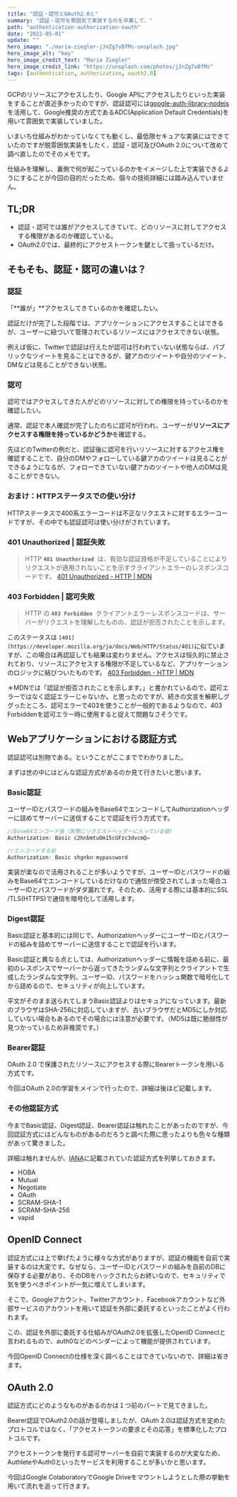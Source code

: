 ```yaml
---
title: "認証・認可とOAuth2.0と"
summary: "認証・認可を雰囲気で実装するのを卒業して、"
path: "authentication-authorization-oauth"
date: "2022-05-01"
update: ""
hero_image: "./maria-ziegler-jJnZg7vBfMs-unsplash.jpg"
hero_image_alt: "key"
hero_image_credit_text: "Maria Ziegler"
hero_image_credit_link: "https://unsplash.com/photos/jJnZg7vBfMs"
tags: [authentication, authorization, oauth2.0]
---
```

GCPのリソースにアクセスしたり、Google APIにアクセスしたりといった実装をすることが直近多かったのですが、認証認可には[google-auth-library-nodejs](https://github.com/googleapis/google-auth-library-nodejs)を活用して、Google推奨の方式であるADC(Application Default Credentials)を用いて雰囲気で実装していました。

いまいち仕組みがわかっていなくても動くし、最低限セキュアな実装にはできていたのですが脱雰囲気実装をしたく、認証・認可及びOAuth 2.0について改めて調べ直したのでそのメモです。

仕組みを理解し、裏側で何が起こっているのかをイメージした上で実装できるようにすることが今回の目的だったため、個々の技術詳細には踏み込んでいません。

## TL;DR

- 認証・認可では誰がアクセスしてきていて、どのリソースに対してアクセスする権限があるのか確認している。
- OAuth2.0では、最終的にアクセストークンを鍵として扱っているだけ。

## そもそも、認証・認可の違いは？

### 認証

「**誰が」**アクセスしてきているのかを確認したい。

認証だけが完了した段階では、アプリケーションにアクセスすることはできるが、ユーザーに紐づいて管理されているリソースにはアクセスできない状態。

例えば仮に、Twitterで認証は行えたが認可は行われていない状態ならば、パブリックなツイートを見ることはできるが、鍵アカのツイートや自分のツイート、DMなどは見ることができない状態。

### 認可

認可ではアクセスしてきた人がどのリソースに対しての権限を持っているのかを確認したい。

通常、認証で本人確認が完了したのちに認可が行われ、ユーザーが**リソースにアクセスする権限を持っているかどうか**を確認する。

先ほどのTwitterの例だと、認証後に認可を行いリソースに対するアクセス権を確認することで、自分のDMやフォローしている鍵アカのツイートは見ることができるようになるが、フォローできていない鍵アカのツイートや他人のDMは見ることができない。

### おまけ：HTTPステータスでの使い分け

HTTPステータスで400系エラーコードは不正なリクエストに対するエラーコードですが、その中でも認証認可は使い分けがされています。

### **401 Unauthorized | 認証失敗**

> HTTP **`401 Unauthorized`**
 は、有効な認証資格が不足していることによりリクエストが適用されないことを示すクライアントエラーのレスポンスコードです。
[401 Unauthorized - HTTP | MDN](https://developer.mozilla.org/ja/docs/Web/HTTP/Status/401)
>

### **403 Forbidden | 認可失敗**

> HTTP の **`403 Forbidden`**
 クライアントエラーレスポンスコードは、サーバーがリクエストを理解したものの、認証が拒否されたことを示します。

このステータスは `[401](https://developer.mozilla.org/ja/docs/Web/HTTP/Status/401)`に似ていますが、この場合は再認証しても結果は変わりません。アクセスは恒久的に禁止されており、リソースにアクセスする権限が不足しているなど、アプリケーションのロジックに結びついたものです。
[403 Forbidden - HTTP | MDN](https://developer.mozilla.org/ja/docs/Web/HTTP/Status/403)
>

＊MDNでは「認証が拒否されたことを示します。」と書かれているので、認可エラーではなく認証エラーじゃないか。と思ったのですが、続きの文言を解釈しググったところ、認可エラーで403を使うことが一般的であるようなので、403 Forbiddenを認可エラー時に使用すると捉えて問題なさそうです。

## Webアプリケーションにおける認証方式

認証認可は別物である。ということがここまででわかりました。

まずは世の中にはどんな認証方式があるのか見て行きたいと思います。

### Basic認証

ユーザーIDとパスワードの組みをBase64でエンコードしてAuthorizationヘッダーに詰めてサーバーに送信することで認証を行う方式です。

```jsx
//Base64エンコード後（実際にリクエストヘッダーに入っている値）
Authorization: Basic c2hnbmtuOm15cGFzc3dvcmQ=

//エンコードする前
Authorization: Basic shgnkn:mypassword
```

実装が楽なので活用されることが多いようですが、ユーザーIDとパスワードの組みをBase64でエンコードしているだけなので通信が傍受されてしまった場合ユーザーIDとパスワードがダダ漏れです。そのため、活用する際には基本的にSSL /TLS(HTTPS)で通信を暗号化して活用します。

### **Digest認証**

Basic認証と基本的には同じで、AuthorizationヘッダーにユーザーIDとパスワードの組みを詰めてサーバーに送信することで認証を行います。

Basic認証と異なる点としては、Authorizationヘッダーに情報を詰める前に、最初のレスポンスでサーバーから返ってきたランダムな文字列とクライアントで生成したランダムな文字列、ユーザーID、パスワードをハッシュ関数で暗号化してから詰めるので、セキュリティが向上しています。

平文がそのまま送られてしまうBasic認証よりはセキュアになっています。最新のブラウザはSHA-256に対応していますが、古いブラウザだとMD5にしか対応していない場合もあるのでその場合には注意が必要です。（MD5は既に脆弱性が見つかっているため非推奨です。）

### **Bearer認証**

OAuth 2.0 で保護されたリソースにアクセスする際にBearerトークンを用いる方式です。

今回はOAuth 2.0の学習をメインで行ったので、詳細は後ほど記載します。

### その他認証方式

今までBasic認証、Digest認証、Bearer認証は触れたことがあったのですが、今回認証方式にはどんなものがあるのだろうと調べた際に思ったよりも色々な種類があって驚きました。

詳細は触れませんが、[IANA](https://www.iana.org/assignments/http-authschemes/http-authschemes.xhtml)に記載されていた認証方式を列挙しておきます。

- HOBA
- Mutual
- Negotiate
- OAuth
- SCRAM-SHA-1
- SCRAM-SHA-256
- vapid

## OpenID Connect

認証方式には上で挙げたように様々な方式がありますが、認証の機能を自前で実装するのは大変です。なぜなら、ユーザーIDとパスワードの組みを自前のDBに保存する必要があり、そのDBをハックされたらお終いなので、セキュリティで気を使うべきポイントが一気に増えてしまいます。

そこで、Googleアカウント、Twitterアカウント、Facebookアカウントなど外部サービスのアカウントを用いて認証を外部に委託するといったことがよく行われます。

この、認証を外部に委託する仕組みがOAuth2.0を拡張したOpenID Connectと言われるもので、auth0などのベンダーによって機能が提供されています。

今回OpenID Connectの仕様を深く調べることはできていないので、詳細は省きます。

## OAuth 2.0

認証方式にどのようなものがあるのかは１つ前のパートで見てきました。

Bearer認証でOAuth2.0の話が登場しましたが、OAuth 2.0は認証方式を定めたプロトコルではなく、「アクセストークンの要求とその応答」を標準化したプロトコルです。

アクセストークンを発行する認可サーバーを自前で実装するのが大変なため、AuthleteやAuth0といったサービスを利用することが多いかと思います。

今回はGoogle ColaboratoryでGoogle Driveをマウントしようとした際の挙動を用いて流れを追って行きます。

